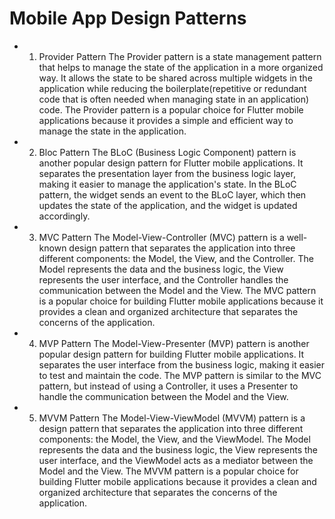 # Mobile App Design Patterns

- 1. Provider Pattern
     The Provider pattern is a state management pattern that helps to manage the state of the application
     in a more organized way. It allows the state to be shared across multiple widgets in the application while
     reducing the boilerplate(repetitive or redundant code that is often needed when managing state in an application)
     code. The Provider pattern is a popular choice for Flutter mobile applications because 
     it provides a simple and efficient way to manage the state in the application.

- 2. Bloc Pattern
   The BLoC (Business Logic Component) pattern is another popular design pattern for Flutter mobile applications. 
     It separates the presentation layer from the business logic layer, making it easier to manage the application's state.
     In the BLoC pattern, the widget sends an event to the BLoC layer, which then updates the state of the application,
     and the widget is updated accordingly.

- 3. MVC Pattern
   The Model-View-Controller (MVC) pattern is a well-known design pattern that separates the application
   into three different components: the Model, the View, and the Controller.
     The Model represents the data and the business logic, the View represents the user interface,
     and the Controller handles the communication between the Model and the View. 
     The MVC pattern is a popular choice for building Flutter mobile applications because it provides 
     a clean and organized architecture that separates the concerns of the application.

- 4. MVP Pattern
   The Model-View-Presenter (MVP) pattern is another popular design pattern for building Flutter mobile applications.
   It separates the user interface from the business logic, making it easier to test and maintain the code.
   The MVP pattern is similar to the MVC pattern, but instead of using a Controller, 
   it uses a Presenter to handle the communication between the Model and the View.

- 5. MVVM Pattern
   The Model-View-ViewModel (MVVM) pattern is a design pattern that separates the application into three
   different components: the Model, the View, and the ViewModel. 
   The Model represents the data and the business logic, the View represents the user interface,
   and the ViewModel acts as a mediator between the Model and the View. 
   The MVVM pattern is a popular choice for building Flutter mobile applications because it provides
   a clean and organized architecture that separates the concerns of the application.